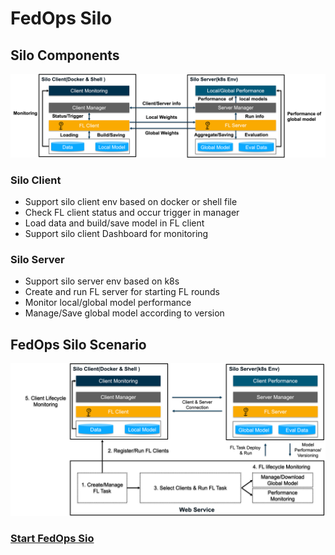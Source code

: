 # FedOps Silo

## Silo Components
![FedOps Silo Image](../docs/images/silo_detail.png)

### Silo Client

- Support silo client env based on docker or shell file
- Check FL client status and occur trigger in manager
- Load data and build/save model in FL client
- Support silo client Dashboard for monitoring

### Silo Server
- Support silo server env based on k8s 
- Create and run FL server for starting FL rounds
- Monitor local/global model performance
- Manage/Save global model according to version


## FedOps Silo Scenario
![FedOps Silo Scenario](../docs/images/silo_scenario.png)


### [Start FedOps Sio](https://github.com/gachon-CCLab/FedOps/tree/main/silo/examples/torch)
